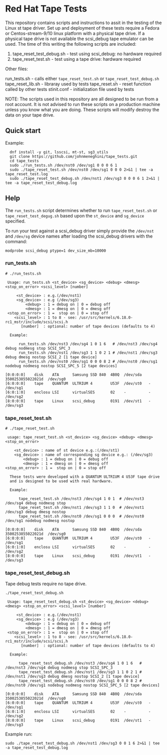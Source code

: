 # Red Hat Tape Tests

This repository contains scripts and instructions to assit in the testing of
the Linux st tape driver. Set up and deployment of these tests require a Fedora
or Centos-stream-9/10 linux platform with a physical tape drive. If a physical
tape drive is not available the scsi_debug tape emulator can be used. The time
of this writing the following scripts are included:

1. tape_reset_test_debug.sh - test using scsi_debug: no hardware required
2. tape_reset_test.sh       - test using a tape drive: hardware required

Other files:

 run_tests.sh      - calls either `tape_reset_test.sh` or `tape_reset_test_debug.sh`
 tape_reset_lib.sh - libraray used  by tests
 tape_reset.sh     - reset function called by other tests
 stinit.conf       - initialization file used by tests

NOTE: The scripts used in this repository are all designed to be run from a
root account. It is not advised to run these scripts on a production machine
unless you know what you are doing. These scripts will modify destroy the data
on your tape drive.

## Quick start

Example:

```
  dnf install -y git, lsscsi, mt-st, sg3_utils
  git clone https://github.com/johnmeneghini/tape_tests.git
  cd tape_tests
  sudo ./run_tests.sh /dev/nst0 /dev/sg1 0 0 0 6 1
  sudo ./tape_reset_test.sh /dev/nst0 /dev/sg1 0 0 0 2>&1 | tee -a tape_reset_test.log
  sudo ./tape_reset_test_debug.sh /dev/nst1 /dev/sg3 0 0 0 6 1 2>&1 | tee -a tape_reset_test_debug.log
```

## Help

The `run_tests.sh` script determines whether to run `tape_reset_test.sh` or
`tape_reset_test_degug.sh` based upon the `st_device` and `sg_device`
specified.

To run your test against a scsi_debug driver simply provide the `/dev/nst` and
`/dev/sg` device names after loading the scsi_debug drivers with the command:

  `modprobe scsi_debug ptype=1 dev_size_mb=10000`

### run_tests.sh

```
# ./run_tests.sh

 Usage: run_tests.sh <st_device> <sg_device> <debug> <dmesg> <stop_on_error> <scsi_level> [number]

     <st_device> : e.g.(/dev/nst1)
     <sg_device> : e.g (/dev/sg3)
         <debug> : 1 = debug on | 0 = debug off
         <dmesg> : 1 = dmesg on | 0 = dmesg off
 <stop_on_error> : 1 =  stop on | 0 = stop off
    <scsi_level> : 1 to 8 - see: /usr/src/kernels/6.18.0-rc1_mstr/include/scsi/scsi.h
       [number]  : optional: number of tape devices (defaults to 4)

  Example:

      run_tests.sh /dev/nst3 /dev/sg4 1 0 1 6   # /dev/nst3 /dev/sg4 debug nodmesg stop SCSI_SPC_3
      run_tests.sh /dev/nst1 /dev/sg3 1 1 0 2 1 # /dev/nst1 /dev/sg3 debug dmesg nostop SCSI_2 [1 tape device]
      run_tests.sh /dev/nst0 /dev/sg1 0 0 0 8 2 # /dev/nst0 /dev/sg1 nodebug nodmesg nostop SCSI_SPC_5 [2 tape devices]

[0:0:0:0]    disk    ATA      Samsung SSD 840  4B0Q  /dev/sda   3500253855022021d  /dev/sg0
[6:0:0:0]    tape    QUANTUM  ULTRIUM 4        U53F  /dev/st0   -  /dev/sg1
[6:0:1:0]    enclosu LSI      virtualSES       02    -          -  /dev/sg2
[8:0:0:0]    tape    Linux    scsi_debug       0191  /dev/st1   -  /dev/sg3
```

### tape_reset_test.sh

```
# ./tape_reset_test.sh

 usage: tape_reset_test.sh <st_device> <sg_device> <debug> <dmesg> <stop_on_error>

    <st_device> : name of st device e.g.:(/dev/st1)
    <sg_device> : name of corresponding sg device e.g.: (/dev/sg3)
        <debug> : 1 = debug on | 0 = debug off
        <dmesg> : 1 = dmesg on | 0 = dmesg off
<stop_on_error> : 1 =  stop on | 0 = stop off

  These tests were developed with a QUANTUM ULTRIUM 4 U53F tape drive
  and is designed to be used with real hardware.

  Example:

      tape_reset_test.sh /dev/nst3 /dev/sg4 1 0 1  # /dev/nst3 /dev/sg4 debug nodmesg stop
      tape_reset_test.sh /dev/nst1 /dev/sg3 1 1 0  # /dev/nst1 /dev/sg3 debug dmesg nostop
      tape_reset_test.sh /dev/nst0 /dev/sg1 0 0 0  # /dev/nst0 /dev/sg1 nodebug nodmesg nostop

[0:0:0:0]    disk    ATA      Samsung SSD 840  4B0Q  /dev/sda   3500253855022021d  /dev/sg0
[6:0:0:0]    tape    QUANTUM  ULTRIUM 4        U53F  /dev/st0   -  /dev/sg1
[6:0:1:0]    enclosu LSI      virtualSES       02    -          -  /dev/sg2
[8:0:0:0]    tape    Linux    scsi_debug       0191  /dev/st1   -  /dev/sg3
```

### tape_reset_test_debug.sh

Tape debug tests require no tape drive.

```
./tape_reset_test_debug.sh

 Usage: tape_reset_test_debug.sh <st_device> <sg_device> <debug> <dmesg> <stop_on_error> <scsi_level> [number]

     <st_device> : e.g.(/dev/nst1)
     <sg_device> : e.g (/dev/sg3)
         <debug> : 1 = debug on | 0 = debug off
         <dmesg> : 1 = dmesg on | 0 = dmesg off
 <stop_on_error> : 1 =  stop on | 0 = stop off
    <scsi_level> : 1 to 8 - see: /usr/src/kernels/6.18.0-rc1_mstr/include/scsi/scsi.h
       [number]  : optional: number of tape devices (defaults to 4)

  Example:

      tape_reset_test_debug.sh /dev/nst3 /dev/sg4 1 0 1 6   # /dev/nst3 /dev/sg4 debug nodmesg stop SCSI_SPC_3
      tape_reset_test_debug.sh /dev/nst1 /dev/sg3 1 1 0 2 1 # /dev/nst1 /dev/sg3 debug dmesg nostop SCSI_2 [1 tape device]
      tape_reset_test_debug.sh /dev/nst0 /dev/sg1 0 0 0 8 2 # /dev/nst0 /dev/sg1 nodebug nodmesg nostop SCSI_SPC_5 [2 tape devices]

[0:0:0:0]    disk    ATA      Samsung SSD 840  4B0Q  /dev/sda   3500253855022021d  /dev/sg0
[6:0:0:0]    tape    QUANTUM  ULTRIUM 4        U53F  /dev/st0   -  /dev/sg1
[6:0:1:0]    enclosu LSI      virtualSES       02    -          -  /dev/sg2
[8:0:0:0]    tape    Linux    scsi_debug       0191  /dev/st1   -  /dev/sg3
```

Example run:

```
sudo ./tape_reset_test_debug.sh /dev/nst1 /dev/sg3 0 0 1 6 2>&1 | tee -a tape_reset_test_debug.log

```
